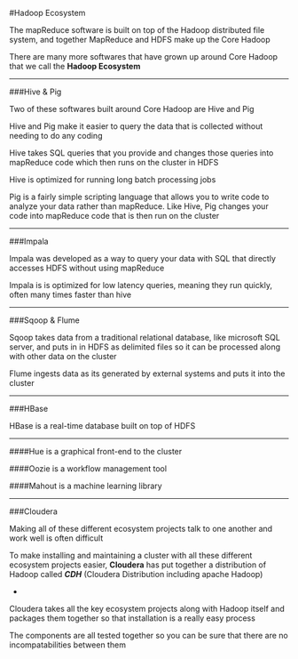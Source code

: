#Hadoop Ecosystem

The mapReduce software is built on top of the Hadoop distributed file system, and together MapReduce and HDFS make up the Core Hadoop

There are many more softwares that have grown up around Core Hadoop that we call the **Hadoop Ecosystem**

***

###Hive & Pig

Two of these softwares built around Core Hadoop are Hive and Pig

Hive and Pig make it easier to query the data that is collected without needing to do any coding

Hive takes SQL queries that you provide and changes those queries into mapReduce code which then runs on the cluster in HDFS

Hive is optimized for running long batch processing jobs

Pig is a fairly simple scripting language that allows you to write code to analyze your data rather than mapReduce. Like Hive, Pig changes your code into mapReduce code that is then run on the cluster

***

###Impala

Impala was developed as a way to query your data with SQL that directly accesses HDFS without using mapReduce

Impala is is optimized for low latency queries, meaning they run quickly, often many times faster than hive

***

###Sqoop & Flume

Sqoop takes data from a traditional relational database, like microsoft SQL server, and puts in in HDFS as delimited files so it can be processed along with other data on the cluster

Flume ingests data as its generated by external systems and puts it into the cluster

***

###HBase

HBase is a real-time database built on top of HDFS

***

####Hue is a graphical front-end to the cluster

####Oozie is a workflow management tool

####Mahout is a machine learning library

***

###Cloudera

Making all of these different ecosystem projects talk to one another and work well is often difficult

To make installing and maintaining a cluster with all these different ecosystem projects easier, **Cloudera** has put together a distribution of Hadoop called _**CDH**_ (Cloudera Distribution including apache Hadoop)

-

Cloudera takes all the key ecosystem projects along with Hadoop itself and packages them together so that installation is a really easy process

The components are all tested together so you can be sure that there are no incompatabilities between them
